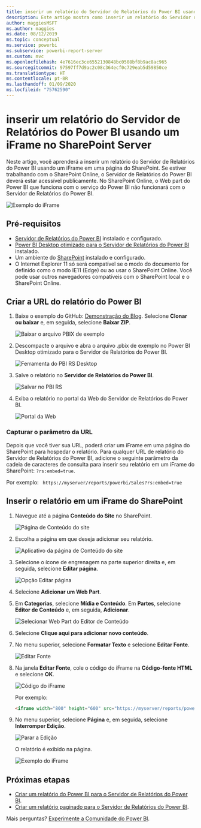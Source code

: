 ```yaml
---
title: inserir um relatório do Servidor de Relatórios do Power BI usando um iFrame no SharePoint Server
description: Este artigo mostra como inserir um relatório do Servidor de Relatórios do Power BI em um iFrame no SharePoint Server
author: maggiesMSFT
ms.author: maggies
ms.date: 08/12/2019
ms.topic: conceptual
ms.service: powerbi
ms.subservice: powerbi-report-server
ms.custom: mvc
ms.openlocfilehash: 4e7616ec3ce6552130848bc0508bf8b9ac8ac965
ms.sourcegitcommit: 97597ff7d9ac2c08c364ecf0c729eab5d59850ce
ms.translationtype: HT
ms.contentlocale: pt-BR
ms.lasthandoff: 01/09/2020
ms.locfileid: "75762590"
---
```

# <a name="embed-a-power-bi-report-server-report-using-an-iframe-in-sharepoint-server"></a>inserir um relatório do Servidor de Relatórios do Power BI usando um iFrame no SharePoint Server

Neste artigo, você aprenderá a inserir um relatório do Servidor de Relatórios do Power BI usando um iFrame em uma página do SharePoint. Se estiver trabalhando com o SharePoint Online, o Servidor de Relatórios do Power BI deverá estar acessível publicamente. No SharePoint Online, o Web part do Power BI que funciona com o serviço do Power BI não funcionará com o Servidor de Relatórios do Power BI.  

![Exemplo do iFrame](media/quickstart-embed/quickstart_embed_01.png)

## <a name="prerequisites"></a>Pré-requisitos
* [Servidor de Relatórios do Power BI](https://powerbi.microsoft.com/report-server/) instalado e configurado.
* [Power BI Desktop otimizado para o Servidor de Relatórios do Power BI](install-powerbi-desktop.md) instalado.
* Um ambiente do [SharePoint](https://docs.microsoft.com/sharepoint/install/install) instalado e configurado.
* O Internet Explorer 11 só será compatível se o modo do documento for definido como o modo IE11 (Edge) ou ao usar o SharePoint Online. Você pode usar outros navegadores compatíveis com o SharePoint local e o SharePoint Online.

## <a name="create-the-power-bi-report-url"></a>Criar a URL do relatório do Power BI

1. Baixe o exemplo do GitHub: [Demonstração do Blog](https://github.com/Microsoft/powerbi-desktop-samples). Selecione **Clonar ou baixar** e, em seguida, selecione **Baixar ZIP**.

    ![Baixar o arquivo PBIX de exemplo](media/quickstart-embed/quickstart_embed_14.png)

2. Descompacte o arquivo e abra o arquivo .pbix de exemplo no Power BI Desktop otimizado para o Servidor de Relatórios do Power BI.

    ![Ferramenta do PBI RS Desktop](media/quickstart-embed/quickstart_embed_02.png)

3. Salve o relatório no **Servidor de Relatórios do Power BI**. 

    ![Salvar no PBI RS](media/quickstart-embed/quickstart_embed_03.png)

4. Exiba o relatório no portal da Web do Servidor de Relatórios do Power BI.

    ![Portal da Web](media/quickstart-embed/quickstart_embed_04.png)

### <a name="capture-the-url-parameter"></a>Capturar o parâmetro da URL

Depois que você tiver sua URL, poderá criar um iFrame em uma página do SharePoint para hospedar o relatório. Para qualquer URL de relatório do Servidor de Relatórios do Power BI, adicione o seguinte parâmetro da cadeia de caracteres de consulta para inserir seu relatório em um iFrame do SharePoint: `?rs:embed=true`.

   Por exemplo:
    ``` 
    https://myserver/reports/powerbi/Sales?rs:embed=true
    ```
## <a name="embed-the-report-in-a-sharepoint-iframe"></a>Inserir o relatório em um iFrame do SharePoint

1. Navegue até a página **Conteúdo do Site** no SharePoint.

    ![Página de Conteúdo do site](media/quickstart-embed/quickstart_embed_05.png)

2. Escolha a página em que deseja adicionar seu relatório.

    ![Aplicativo da página de Conteúdo do site](media/quickstart-embed/quickstart_embed_06.png)

3. Selecione o ícone de engrenagem na parte superior direita e, em seguida, selecione **Editar página**.

    ![Opção Editar página](media/quickstart-embed/quickstart_embed_07.png)

4. Selecione **Adicionar um Web Part**.

5. Em **Categorias**, selecione **Mídia e Conteúdo**. Em **Partes**, selecione **Editor de Conteúdo** e, em seguida, **Adicionar**.

    ![Selecionar Web Part do Editor de Conteúdo](media/quickstart-embed/quickstart_embed_09.png)

6. Selecione **Clique aqui para adicionar novo conteúdo**.

7. No menu superior, selecione **Formatar Texto** e selecione **Editar Fonte**.

     ![Editar Fonte](media/quickstart-embed/quickstart_embed_11.png)

8. Na janela **Editar Fonte**, cole o código do iFrame na **Código-fonte HTML** e selecione **OK**.

    ![Código do iFrame](media/quickstart-embed/quickstart_embed_12.png)

     Por exemplo:
     ```html
     <iframe width="800" height="600" src="https://myserver/reports/powerbi/Sales?rs:embed=true" frameborder="0" allowFullScreen="true"></iframe>
     ```

9. No menu superior, selecione **Página** e, em seguida, selecione **Interromper Edição**.

    ![Parar a Edição](media/quickstart-embed/quickstart_embed_13.png)

    O relatório é exibido na página.

    ![Exemplo do iFrame](media/quickstart-embed/quickstart_embed_01.png)

## <a name="next-steps"></a>Próximas etapas

- [Criar um relatório do Power BI para o Servidor de Relatórios do Power BI](quickstart-create-powerbi-report.md).  
- [Criar um relatório paginado para o Servidor de Relatórios do Power BI](quickstart-create-paginated-report.md).  

Mais perguntas? [Experimente a Comunidade do Power BI](https://community.powerbi.com/). 
